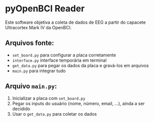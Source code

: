 # pyOpenBCI Reader

Este software objetiva a coleta de dados de EEG a partir do capacete Ultracortex Mark IV da OpenBCI.

## Arquivos fonte:

- `set_board.py` para configurar a placa corretamente
- `interface.py` interface temporária em terminal
- `get_data.py` para pegar os dados da placa e gravá-los em arquivos
- `main.py` para integrar tudo

## Arquivo `main.py`:

1. Inicializar a placa com `set_board.py`
2. Pegar os inputs do usuário (nome, número, email, ...), ainda a ser decidido
3. Usar o `get_data.py` para coletar os dados
